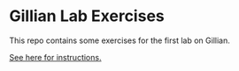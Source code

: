 # Gillian Lab Exercises

This repo contains some exercises for the first lab on Gillian.

[See here for instructions.](https://gillianplatform.github.io/sphinx/wisl/lab.html)
